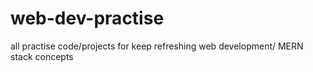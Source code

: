 # web-dev-practise
 all practise code/projects for keep refreshing web development/ MERN stack concepts
